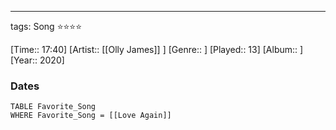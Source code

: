 ---
tags: Song ⭐⭐⭐⭐ 

[Time:: 17:40]
[Artist:: [[Olly James]] ]
[Genre:: ]
[Played:: 13]
[Album:: ]
[Year:: 2020]
### Dates
````dataview
TABLE Favorite_Song
WHERE Favorite_Song = [[Love Again]]
````